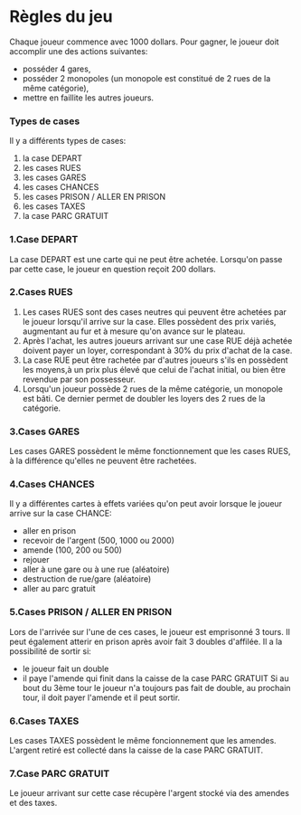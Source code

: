 # Règles du jeu

Chaque joueur commence avec 1000 dollars. Pour gagner, le joueur doit accomplir une des actions suivantes:
* posséder 4 gares,
* posséder 2 monopoles (un monopole est constitué de 2 rues de la même catégorie),
* mettre en faillite les autres joueurs.

### Types de cases

Il y a différents types de cases:
1. la case DEPART
2. les cases RUES
3. les cases GARES
4. les cases CHANCES
5. les cases PRISON / ALLER EN PRISON
6. les cases TAXES 
7. la case PARC GRATUIT

### 1.Case DEPART

La case DEPART est une carte qui ne peut être achetée. Lorsqu'on passe par cette case, le joueur en question reçoit 200 dollars.

### 2.Cases RUES

1. Les cases RUES sont des cases neutres qui peuvent être achetées par le joueur lorsqu'il arrive sur la case. Elles possèdent des prix variés, augmentant au fur et à mesure qu'on avance sur le plateau. 
2. Après l'achat, les autres joueurs arrivant sur une case RUE déjà achetée doivent payer un loyer, correspondant à 30% du prix d'achat de la case. 
3. La case RUE peut être rachetée par d'autres joueurs s'ils en possèdent les moyens,à un prix plus élevé que celui de l'achat initial, ou bien être revendue par son possesseur.
4. Lorsqu'un joueur possède 2 rues de la même catégorie, un monopole est bâti. Ce dernier permet de doubler les loyers des 2 rues de la catégorie.

### 3.Cases GARES

Les cases GARES possèdent le même fonctionnement que les cases RUES, à la différence qu'elles ne peuvent être rachetées.

### 4.Cases CHANCES

Il y a différentes cartes à effets variées qu'on peut avoir lorsque le joueur arrive sur la case CHANCE:
* aller en prison
* recevoir de l'argent (500, 1000 ou 2000)
* amende (100, 200 ou 500)
* rejouer 
* aller à une gare ou à une rue (aléatoire)
* destruction de rue/gare (aléatoire)
* aller au parc gratuit

### 5.Cases PRISON / ALLER EN PRISON

Lors de l'arrivée sur l'une de ces cases, le joueur est emprisonné 3 tours. Il peut également atterir en prison après avoir fait 3 doubles d'affilée.
Il a la possibilité de sortir si:
* le joueur fait un double
* il paye l'amende qui finit dans la caisse de la case PARC GRATUIT
Si au bout du 3ème tour le joueur n'a toujours pas fait de double, au prochain
tour, il doit payer l'amende et il peut sortir.

### 6.Cases TAXES

Les cases TAXES possèdent le même foncionnement que les amendes. L'argent retiré est collecté dans la caisse de la case PARC GRATUIT.

### 7.Case PARC GRATUIT
Le joueur arrivant sur cette case récupère l'argent stocké via des amendes et des taxes.
